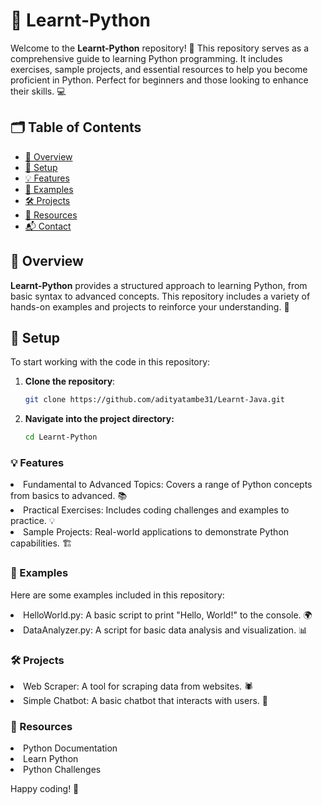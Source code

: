 # 🐍 Learnt-Python

Welcome to the **Learnt-Python** repository! 🚀 This repository serves as a comprehensive guide to learning Python programming. It includes exercises, sample projects, and essential resources to help you become proficient in Python. Perfect for beginners and those looking to enhance their skills. 💻

## 🗂️ Table of Contents

- [📖 Overview](#overview)
- [🔧 Setup](#setup)
- [💡 Features](#features)
- [📝 Examples](#examples)
- [🛠️ Projects](#projects)
- [🔗 Resources](#resources)
- [📬 Contact](#contact)

## 📖 Overview

**Learnt-Python** provides a structured approach to learning Python, from basic syntax to advanced concepts. This repository includes a variety of hands-on examples and projects to reinforce your understanding. 🌟

## 🔧 Setup

To start working with the code in this repository:

1. **Clone the repository**:
   ```bash
   git clone https://github.com/adityatambe31/Learnt-Java.git
    ```
2. **Navigate into the project directory:**
   ```bash
   cd Learnt-Python
   ```

### 💡 Features
<li>Fundamental to Advanced Topics: Covers a range of Python concepts from basics to advanced. 📚</li>
<li>Practical Exercises: Includes coding challenges and examples to practice. 💡</li>
<li>Sample Projects: Real-world applications to demonstrate Python capabilities. 🏗️</li>

### 📝 Examples
Here are some examples included in this repository:

<li>HelloWorld.py: A basic script to print "Hello, World!" to the console. 🌍</li>
<li>DataAnalyzer.py: A script for basic data analysis and visualization. 📊</li>

### 🛠️ Projects
<li>Web Scraper: A tool for scraping data from websites. 🕷️</li>
<li>Simple Chatbot: A basic chatbot that interacts with users. 🤖</li>

### 🔗 Resources
<li>Python Documentation</li>
<li>Learn Python</li>
<li>Python Challenges</li>

Happy coding! 🚀
